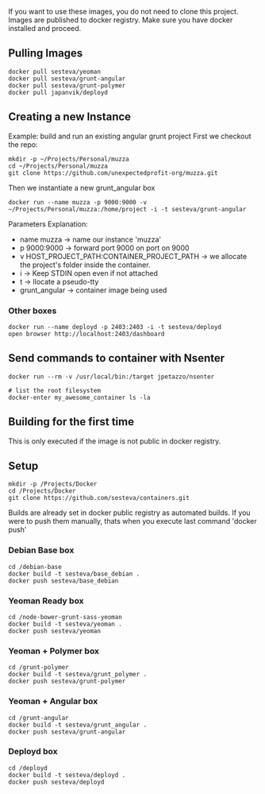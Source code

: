 If you want to use these images, you do not need to clone this project. 
Images are published to docker registry. 
Make sure you have docker installed and proceed.

## Pulling Images

    docker pull sesteva/yeoman
    docker pull sesteva/grunt-angular
    docker pull sesteva/grunt-polymer
    docker pull japanvik/deployd

## Creating a new Instance
Example: build and run an existing angular grunt project
First we checkout the repo:

    mkdir -p ~/Projects/Personal/muzza
    cd ~/Projects/Personal/muzza
    git clone https://github.com/unexpectedprofit-org/muzza.git

Then we instantiate a new grunt_angular box

    docker run --name muzza -p 9000:9000 -v ~/Projects/Personal/muzza:/home/project -i -t sesteva/grunt-angular

Parameters Explanation:

- name muzza -> name our instance 'muzza'
- p 9000:9000  -> forward port 9000 on port on 9000
- v HOST_PROJECT_PATH:CONTAINER_PROJECT_PATH -> we allocate the project's folder inside the container.
- i -> Keep STDIN open even if not attached 
- t -> llocate a pseudo-tty
- grunt_angular -> container image being used

### Other boxes

    docker run --name deployd -p 2403:2403 -i -t sesteva/deployd
    open browser http://localhost:2403/dashboard



## Send commands to container with Nsenter

	docker run --rm -v /usr/local/bin:/target jpetazzo/nsenter

	# list the root filesystem
	docker-enter my_awesome_container ls -la


## Building for the first time

This is only executed if the image is not public in docker registry.

## Setup

    mkdir -p /Projects/Docker
    cd /Projects/Docker
    git clone https://github.com/sesteva/containers.git

Builds are already set in docker public registry as automated builds. 
If you were to push them manually, thats when you execute last command 'docker push'

### Debian Base box 

    cd /debian-base
    docker build -t sesteva/base_debian .
    docker push sesteva/base_debian

### Yeoman Ready box

    cd /node-bower-grunt-sass-yeoman
    docker build -t sesteva/yeoman .
    docker push sesteva/yeoman

### Yeoman + Polymer box

    cd /grunt-polymer
    docker build -t sesteva/grunt_polymer .
    docker push sesteva/grunt-polymer

### Yeoman  + Angular box

    cd /grunt-angular
    docker build -t sesteva/grunt_angular .
    docker push sesteva/grunt-angular

### Deployd box

    cd /deployd
    docker build -t sesteva/deployd .
    docker push sesteva/deployd

    

